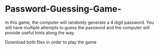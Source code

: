 # Password-Guessing-Game-
In this game, the computer will randomly generate a 4 digit password. You will have multiple attempts to guess the password and the computer will provide useful hints along the way. 

Download both files in order to play the game
